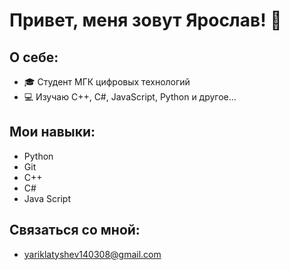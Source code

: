 # Привет, меня зовут Ярослав! 👋

## О себе:
- 🎓 Студент МГК цифровых технологий
- 💻 Изучаю C++, C#, JavaScript, Python и другое...

## Мои навыки:
- Python
- Git
- C++
- С#
- Java Script

## Связаться со мной:
- yariklatyshev140308@gmail.com
